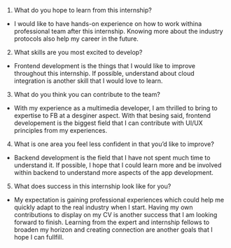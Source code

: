 1. What do you hope to learn from this internship?

- I would like to have hands-on experience on how to work withina professional team after this internship. Knowing more about the industry protocols also help my career in the future.

2. What skills are you most excited to develop?

- Frontend development is the things that I would like to improve throughout this internship. If possible, understand about cloud integration is another skill that I would love to learn.

3. What do you think you can contribute to the team?

- With my experience as a multimedia developer, I am thrilled to bring to expertise to FB at a desginer aspect. With that besing said, frontend developement is the biggest field that I can contribute with UI/UX principles from my experiences.

4. What is one area you feel less confident in that you’d like to improve?

- Backend development is the field that I have not spent much time to understand it. If possible, I hope that I could learn more and be involved within backend to understand more aspects of the app development.

5. What does success in this internship look like for you?

- My expectation is gaining professional experiences which could help me quickly adapt to the real industry when I start. Having my own contributions to display on my CV is another success that I am looking forward to finish. Learning from the expert and internship fellows to broaden my horizon and creating connection are another goals that I hope I can fullfill.
